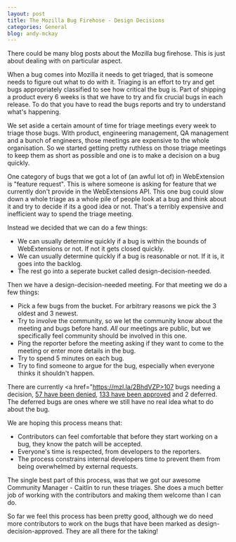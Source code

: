 ```yaml
---
layout: post
title: The Mozilla Bug Firehose - Design Decisions
categories: General
blog: andy-mckay
---
```


There could be many blog posts about the Mozilla bug firehose. This is just about dealing with on particular aspect.

When a bug comes into Mozilla it needs to get triaged, that is someone needs to figure out what to do with it. Triaging is an effort to try and get bugs appropriately classified to see how critical the bug is. Part of shipping a product every 6 weeks is that we have to try and fix crucial bugs in each release. To do that you have to read the bugs reports and try to understand what's happening.

We set aside a certain amount of time for triage meetings every week to triage those bugs. With product, engineering management, QA management and a bunch of engineers, those meetings are expensive to the whole organisation. So we started getting pretty ruthless on those triage meetings to keep them as short as possible and one is to make a decision on a bug quickly.

One category of bugs that we got a lot of (an awful lot of) in WebExtension is "feature request". This is where someone is asking for feature that we currently don't provide in the WebExtensions API. This one bug could slow down a whole triage as a whole pile of people look at a bug and think about it and try to decide if its a good idea or not. That's a terribly expensive and inefficient way to spend the triage meeting.

Instead we decided that we can do a few things:

* We can usually determine quickly if a bug is within the bounds of WebExtensions or not. If not it gets closed quickly.
* We can usually determine quickly if a bug is reasonable or not. If it is, it goes into the backlog.
* The rest go into a seperate bucket called design-decision-needed.

Then we have a design-decision-needed meeting. For that meeting we do a few things:

* Pick a few bugs from the bucket. For arbitrary reasons we pick the 3 oldest and 3 newest.
* Try to involve the community, so we let the community know about the meeting and bugs before hand. *All* our meetings are public, but we specifically feel community should be involved in this one.
* Ping the reporter before the meeting asking if they want to come to the meeting or enter more details in the bug.
* Try to spend 5 minutes on each bug.
* Try to find someone to argue for the bug, especially when everyone thinks it shouldn't happen.

There are currently <a href="https://mzl.la/2BhdVZP>107 bugs needing a decision</a>, <a href="https://mzl.la/2BOVf4T">57 have been denied</a>, <a href="https://mzl.la/2Bf0HwL">133 have been approved</a> and 2 deferred. The deferred bugs are ones where we still have no real idea what to do about the bug.

We are hoping this process means that:

* Contributors can feel comfortable that before they start working on a bug, they know the patch will be accepted.
* Everyone's time is respected, from developers to the reporters.
* The process constrains internal developers time to prevent them from being overwhelmed by external requests.

The single best part of this process, was that we got our awesome Community Manager - Caitlin to run these triages. She does a much better job of working with the contributors and making them welcome than I can do.

So far we feel this process has been pretty good, although we do need more contributors to work on the bugs that have been marked as design-decision-approved. They are all there for the taking!
